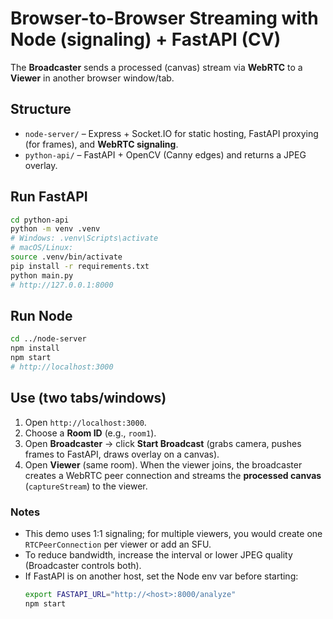 # Browser-to-Browser Streaming with Node (signaling) + FastAPI (CV)

The **Broadcaster** sends a processed (canvas) stream via **WebRTC** to a **Viewer** in another browser window/tab.

## Structure
- `node-server/` – Express + Socket.IO for static hosting, FastAPI proxying (for frames), and **WebRTC signaling**.
- `python-api/` – FastAPI + OpenCV (Canny edges) and returns a JPEG overlay.

## Run FastAPI
```bash
cd python-api
python -m venv .venv
# Windows: .venv\Scripts\activate
# macOS/Linux:
source .venv/bin/activate
pip install -r requirements.txt
python main.py
# http://127.0.0.1:8000
```

## Run Node
```bash
cd ../node-server
npm install
npm start
# http://localhost:3000
```

## Use (two tabs/windows)
1. Open `http://localhost:3000`.
2. Choose a **Room ID** (e.g., `room1`).
3. Open **Broadcaster** → click **Start Broadcast** (grabs camera, pushes frames to FastAPI, draws overlay on a canvas).
4. Open **Viewer** (same room). When the viewer joins, the broadcaster creates a WebRTC peer connection and streams the **processed canvas** (`captureStream`) to the viewer.

### Notes
- This demo uses 1:1 signaling; for multiple viewers, you would create one `RTCPeerConnection` per viewer or add an SFU.
- To reduce bandwidth, increase the interval or lower JPEG quality (Broadcaster controls both).
- If FastAPI is on another host, set the Node env var before starting:
  ```bash
  export FASTAPI_URL="http://<host>:8000/analyze"
  npm start
  ```
